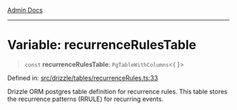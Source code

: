 [Admin Docs](/)

***

# Variable: recurrenceRulesTable

> `const` **recurrenceRulesTable**: `PgTableWithColumns`\<\{ \}\>

Defined in: [src/drizzle/tables/recurrenceRules.ts:33](https://github.com/Sourya07/talawa-api/blob/61a1911602b2f0aac7635e08ae2918f4f768e8ff/src/drizzle/tables/recurrenceRules.ts#L33)

Drizzle ORM postgres table definition for recurrence rules.
This table stores the recurrence patterns (RRULE) for recurring events.
